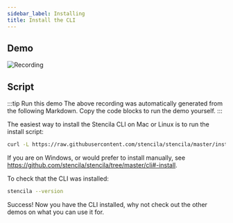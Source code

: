```yaml
---
sidebar_label: Installing
title: Install the CLI
---
```


## Demo

![Recording](00-installing.gif)

## Script

:::tip Run this demo
The above recording was automatically generated from the following Markdown. Copy the code blocks to run the demo yourself.
:::

The easiest way to install the Stencila CLI on Mac or Linux is to run the install script:

```bash
curl -L https://raw.githubusercontent.com/stencila/stencila/master/install.sh | bash
```

If you are on Windows, or would prefer to install manually, see https://github.com/stencila/stencila/tree/master/cli#-install.

To check that the CLI was installed:

```bash pause=2
stencila --version
```

Success! Now you have the CLI installed, why not check out the other demos on what you can use it for.
